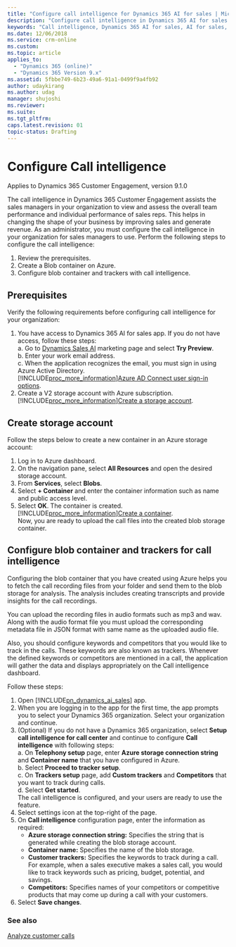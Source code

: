 ```yaml
---
title: "Configure call intelligence for Dynamics 365 AI for sales | MicrosoftDocs"
description: "Configure call intelligence in Dynamics 365 AI for sales app"
keywords: "Call intelligence, Dynamics 365 AI for sales, AI for sales, Sales AI"
ms.date: 12/06/2018
ms.service: crm-online
ms.custom: 
ms.topic: article
applies_to:
  - "Dynamics 365 (online)"
  - "Dynamics 365 Version 9.x"
ms.assetid: 5fbbe749-6b23-49a6-91a1-0499f9a4fb92
author: udaykirang
ms.author: udag
manager: shujoshi
ms.reviewer: 
ms.suite: 
ms.tgt_pltfrm: 
caps.latest.revision: 01
topic-status: Drafting
---
```


# Configure Call intelligence

Applies to Dynamics 365 Customer Engagement, version 9.1.0 <br>

The call intelligence in Dynamics 365 Customer Engagement assists the sales managers in your organization to view and assess the overall team performance and individual performance of sales reps. This helps in changing the shape of your business by improving sales and generate revenue. 
As an administrator, you must configure the call intelligence in your organization for sales managers to use. Perform the following steps to configure the call intelligence:
1. Review the prerequisites. 
2. Create a Blob container on Azure.
3. Configure blob container and trackers with call intelligence.

## Prerequisites
Verify the following requirements before configuring call intelligence for your organization:
1. You have access to Dynamics 365 AI for sales app.
    If you do not have access, follow these steps:<br>
    a. Go to [Dynamics Sales AI](https://aka.ms/salesai) marketing page and select **Try Preview**.<br>
    b. Enter your work email address.<br>
    c. When the application recognizes the email, you must sign in using Azure Active Directory.<br> 
        [!INCLUDE[proc_more_information](../includes/proc-more-information.md)][Azure AD Connect user sign-in options](/azure/active-directory/hybrid/plan-connect-user-signin).
2. Create a V2 storage account with Azure subscription. [!INCLUDE[proc_more_information](../includes/proc-more-information.md)][Create a storage account](/azure/storage/common/storage-quickstart-create-account?tabs=portal#create-a-storage-account-1).

## Create storage account
Follow the steps below to create a new container in an Azure storage account:
1. Log in to Azure dashboard.
2. On the navigation pane, select **All Resources** and open the desired storage account.
3. From **Services**, select **Blobs**.
4. Select **+ Container** and enter the container information such as name and public access level.
5. Select **OK**.
    The container is created. [!INCLUDE[proc_more_information](../includes/proc-more-information.md)][Create a container](/azure/storage/blobs/storage-quickstart-blobs-portal#create-a-container).<br> 
Now, you are ready to upload the call files into the created blob storage container.

## Configure blob container and trackers for call intelligence 
Configuring the blob container that you have created using Azure helps you to fetch the call recording files from your folder and send them to the blob storage for analysis. The analysis includes creating transcripts and provide insights for the call recordings.

You can upload the recording files in audio formats such as mp3 and wav. Along with the audio format file you must upload the corresponding metadata file in JSON format with same name as the uploaded audio file.

Also, you should configure keywords and competitors that you would like to track in the calls. These keywords are also known as trackers. Whenever the defined keywords or competitors are mentioned in a call, the application will gather the data and displays appropriately on the Call intelligence dashboard.

Follow these steps:

1. Open [!INCLUDE[pn_dynamics_ai_sales](../includes/pn-dynamics-ai-sales.md)] app. 
2. When you are logging in to the app for the first time, the app prompts you to select your Dynamics 365 organization. Select your organization and continue.
3. (Optional) If you do not have a Dynamics 365 organization, select **Setup call intelligence for call center** and continue to configure **Call intelligence** with following steps:<br>
    a. On **Telephony setup** page, enter **Azure storage connection string** and **Container name** that you have configured in Azure.<br>
    b. Select **Proceed to tracker setup**.<br>
    c. On **Trackers setup** page, add **Custom trackers** and **Competitors** that you want to track during calls.<br>
    d. Select **Get started**.<br>
    The call intelligence is configured, and your users are ready to use the feature.
4. Select settings icon at the top-right of the page. 
5. On **Call intelligence** configuration page, enter the information as required:
    - **Azure storage connection string:** Specifies the string that is generated while creating the blob storage account.
    - **Container name:** Specifies the name of the blob storage.
    - **Customer trackers:** Specifies the keywords to track during a call.     For example, when a sales executive makes a sales call, you would like to track keywords such as pricing, budget, potential, and savings.
    - **Competitors:** Specifies names of your competitors or competitive products that may come up during a call with your customers.
6. Select **Save changes**.


### See also

[Analyze customer calls](../sales/call-intelligence.md)
